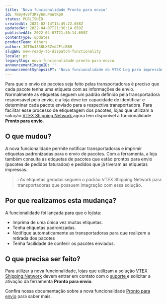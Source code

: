 ```yaml
---
title: 'Nova funcionalidade Pronto para envio'
id: 7mBy4v8f3RYybnuPnWtKp9
status: PUBLISHED
createdAt: 2022-02-14T13:49:22.658Z
updatedAt: 2022-04-07T21:30:14.659Z
publishedAt: 2022-04-07T21:30:14.659Z
contentType: updates
productTeam: Others
author: 30TBnJ838LXSZvdJFlcB8H
slugEN: new-ready-to-dispatch-functionality
locale: pt
legacySlug: nova-funcionalidade-pronto-para-envio
announcementImageID: ''
announcementSynopsisPT: 'Nova funcionalidade do VTEX Log para impressão de etiquetas e notificação de transportadoras.'
---
```


Para que o envio de pacotes seja feito pelas transportadoras é preciso que cada pacote tenha uma etiqueta com as informações de envio. Normalmente as etiquetas seguem um padrão definido pela transportadora responsável pelo envio, e a loja deve ter capacidade de identificar e determinar cada pacote enviado para a respectiva transportadora. Para facilitar esse processo de etiquetagem dos pacotes, lojas que utilizam a solução [VTEX Shipping Network ](https://vtex.com/br-pt/log/)agora tem disponível a funcionalidade **Pronto para envio**.

## O que mudou?

A nova funcionalidade permite notificar transportadoras e imprimir etiquetas padronizadas para o envio de pacotes. Com a ferramenta, a loja também consulta as etiquetas de pacotes que estão prontos para envio (pacotes de pedidos faturados) e pedidos que já tiveram as etiquetas impressas.

>ℹ️ As etiquetas geradas seguem o padrão VTEX Shipping Network para transportadoras que possuem integração com essa solução.

## Por que realizamos esta mudança?

A funcionalidade foi lançada para que o lojista:

* Imprima de uma única vez muitas etiquetas.
* Tenha etiquetas padronizadas.
* Notifique automaticamente as transportadoras para que realizem a retirada dos pacotes
* Tenha facilidade de conferir os pacotes enviados.

## O que precisa ser feito?

Para utilizar a nova funcionalidade, lojas que utilizam a solução [VTEX Shipping Network](https://vtex.com/br-pt/log/) devem entrar em contato com o [suporte ](https://help.vtex.com/pt/tutorial/abrir-chamados-para-o-suporte-vtex--16yOEqpO32UQYygSmMSSAM)e solicitar a ativação da ferramenta **Pronto para envio**.

Confira nossa documentação sobre a nova funcionalidade [Pronto para envio](https://help.vtex.com/pt/tutorial/pronto-para-envio--5YOZV7Aotv3pap0fGNESDs) para saber mais.

